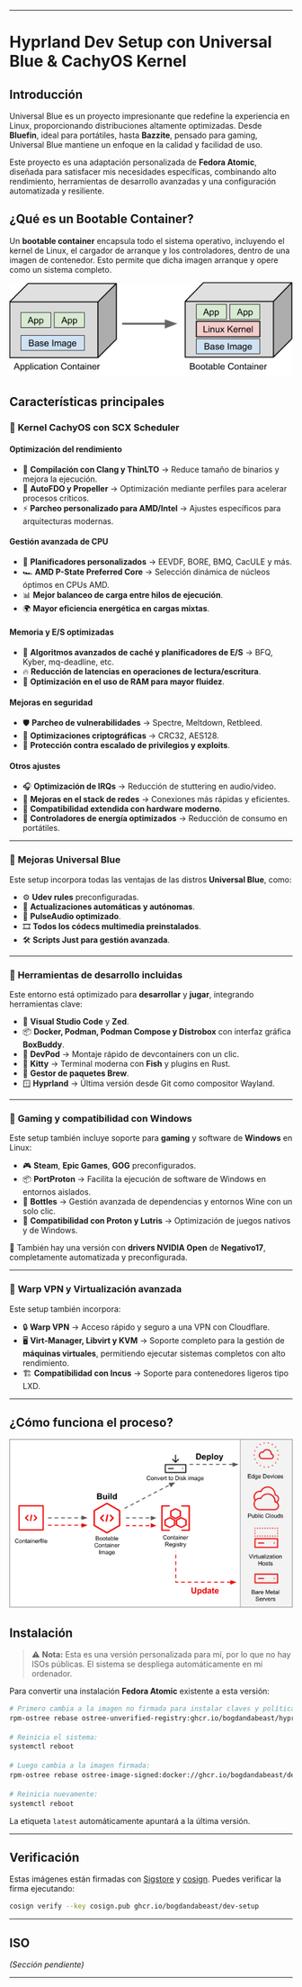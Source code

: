 
---
# **Hyprland Dev Setup con Universal Blue & CachyOS Kernel**

## **Introducción**
Universal Blue es un proyecto impresionante que redefine la experiencia en Linux, proporcionando distribuciones altamente optimizadas. Desde **Bluefin**, ideal para portátiles, hasta **Bazzite**, pensado para gaming, Universal Blue mantiene un enfoque en la calidad y facilidad de uso.

Este proyecto es una adaptación personalizada de **Fedora Atomic**, diseñada para satisfacer mis necesidades específicas, combinando alto rendimiento, herramientas de desarrollo avanzadas y una configuración automatizada y resiliente.

## **¿Qué es un Bootable Container?**
Un **bootable container** encapsula todo el sistema operativo, incluyendo el kernel de Linux, el cargador de arranque y los controladores, dentro de una imagen de contenedor. Esto permite que dicha imagen arranque y opere como un sistema completo.

![Bootable Container](image.png)

## **Características principales**
### 🔹 **Kernel CachyOS con SCX Scheduler**

#### **Optimización del rendimiento**
- 🔧 **Compilación con Clang y ThinLTO** → Reduce tamaño de binarios y mejora la ejecución.
- 🚀 **AutoFDO y Propeller** → Optimización mediante perfiles para acelerar procesos críticos.
- ⚡ **Parcheo personalizado para AMD/Intel** → Ajustes específicos para arquitecturas modernas.

#### **Gestión avanzada de CPU**
- 🔄 **Planificadores personalizados** → EEVDF, BORE, BMQ, CacULE y más.
- 🏎 **AMD P-State Preferred Core** → Selección dinámica de núcleos óptimos en CPUs AMD.
- 📊 **Mejor balanceo de carga entre hilos de ejecución**.
- 🌍 **Mayor eficiencia energética en cargas mixtas**.

#### **Memoria y E/S optimizadas**
- 📀 **Algoritmos avanzados de caché y planificadores de E/S** → BFQ, Kyber, mq-deadline, etc.
- 🔥 **Reducción de latencias en operaciones de lectura/escritura**.
- 🎯 **Optimización en el uso de RAM para mayor fluidez**.

#### **Mejoras en seguridad**
- 🛡️ **Parcheo de vulnerabilidades** → Spectre, Meltdown, Retbleed.
- 🔑 **Optimizaciones criptográficas** → CRC32, AES128.
- 🚧 **Protección contra escalado de privilegios y exploits**.

#### **Otros ajustes**
- 🎧 **Optimización de IRQs** → Reducción de stuttering en audio/video.
- 📡 **Mejoras en el stack de redes** → Conexiones más rápidas y eficientes.
- 🔬 **Compatibilidad extendida con hardware moderno**.
- 🔋 **Controladores de energía optimizados** → Reducción de consumo en portátiles.

---

### 🔹 **Mejoras Universal Blue**
Este setup incorpora todas las ventajas de las distros **Universal Blue**, como:
- ⚙️ **Udev rules** preconfiguradas.
- 🔄 **Actualizaciones automáticas y autónomas**.
- 🎵 **PulseAudio optimizado**.
- 🎞 **Todos los códecs multimedia preinstalados**.
- 🛠 **Scripts Just para gestión avanzada**.

---

### 🔹 **Herramientas de desarrollo incluidas**
Este entorno está optimizado para **desarrollar** y **jugar**, integrando herramientas clave:
- 📝 **Visual Studio Code** y **Zed**.
- 📦 **Docker, Podman, Podman Compose y Distrobox** con interfaz gráfica **BoxBuddy**.
- 🚀 **DevPod** → Montaje rápido de devcontainers con un clic.
- 🔲 **Kitty** → Terminal moderna con **Fish** y plugins en Rust.
- 📜 **Gestor de paquetes Brew**.
- 🪟 **Hyprland** → Última versión desde Git como compositor Wayland.

---

### 🔹 **Gaming y compatibilidad con Windows**
Este setup también incluye soporte para **gaming** y software de **Windows** en Linux:
- 🎮 **Steam**, **Epic Games**, **GOG** preconfigurados.
- 📦 **PortProton** → Facilita la ejecución de software de Windows en entornos aislados.
- 🍷 **Bottles** → Gestión avanzada de dependencias y entornos Wine con un solo clic.
- 📌 **Compatibilidad con Proton y Lutris** → Optimización de juegos nativos y de Windows.

📢 También hay una versión con **drivers NVIDIA Open** de **Negativo17**, completamente automatizada y preconfigurada.

---

### 🔹 **Warp VPN y Virtualización avanzada**
Este setup también incorpora:
- 🔒 **Warp VPN** → Acceso rápido y seguro a una VPN con Cloudflare.
- 🖥 **Virt-Manager, Libvirt y KVM** → Soporte completo para la gestión de **máquinas virtuales**, permitiendo ejecutar sistemas completos con alto rendimiento.
- 🏗 **Compatibilidad con Incus** → Soporte para contenedores ligeros tipo LXD.

---

## **¿Cómo funciona el proceso?**
![Proceso](image-1.png)

## **Instalación**
> ⚠️ **Nota:** Esta es una versión personalizada para mí, por lo que no hay ISOs públicas. El sistema se despliega automáticamente en mi ordenador.

Para convertir una instalación **Fedora Atomic** existente a esta versión:
```bash
# Primero cambia a la imagen no firmada para instalar claves y políticas de firma:
rpm-ostree rebase ostree-unverified-registry:ghcr.io/bogdandabeast/hyprland-nvidia-open:latest

# Reinicia el sistema:
systemctl reboot

# Luego cambia a la imagen firmada:
rpm-ostree rebase ostree-image-signed:docker://ghcr.io/bogdandabeast/devsetup-nvidia-open:latest

# Reinicia nuevamente:
systemctl reboot
```
La etiqueta `latest` automáticamente apuntará a la última versión.

---

## **Verificación**
Estas imágenes están firmadas con [Sigstore](https://www.sigstore.dev/) y [cosign](https://github.com/sigstore/cosign). Puedes verificar la firma ejecutando:
```bash
cosign verify --key cosign.pub ghcr.io/bogdandabeast/dev-setup
```

---

## **ISO**
*(Sección pendiente)*

---


